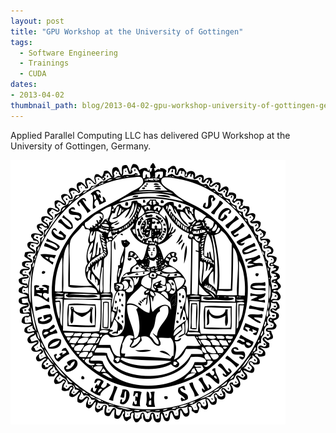 ```yaml
---
layout: post
title: "GPU Workshop at the University of Gottingen"
tags:
  - Software Engineering
  - Trainings
  - CUDA
dates:
- 2013-04-02
thumbnail_path: blog/2013-04-02-gpu-workshop-university-of-gottingen-germany/university_logo.png
---
```


Applied Parallel Computing LLC has delivered GPU Workshop at the University of Gottingen, Germany.

![alt text](\assets\img\blog\2013-04-02-gpu-workshop-university-of-gottingen-germany\university_logo.png "Logo Title Text 1")
